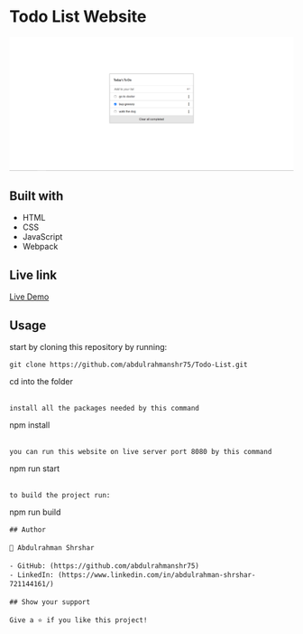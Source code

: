 # Todo List Website

![screenshot](images/screenshot.png)

## Built with

- HTML
- CSS
- JavaScript
- Webpack

## Live link

[Live Demo]()

## Usage

start by cloning this repository by running:

```
git clone https://github.com/abdulrahmanshr75/Todo-List.git
```

cd into the folder

```

install all the packages needed by this command

```

npm install

```

you can run this website on live server port 8080 by this command

```

npm run start

```

to build the project run:

```
npm run build

```
## Author

👤 Abdulrahman Shrshar

- GitHub: (https://github.com/abdulrahmanshr75)
- LinkedIn: (https://www.linkedin.com/in/abdulrahman-shrshar-721144161/)

## Show your support

Give a ⭐️ if you like this project!
```
